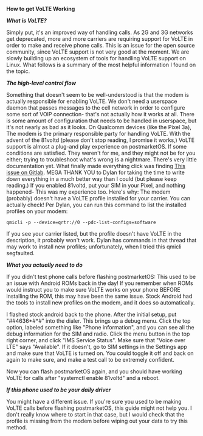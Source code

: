 **How to get VoLTE Working**

***What is VoLTE?***

Simply put, it's an improved way of handling calls. As 2G and 3G networks get deprecated, more and more carriers are requiring support for VoLTE in order to make
and receive phone calls. This is an issue for the open source community, since VoLTE support is not very good at the moment. We are slowly building up an
ecosystem of tools for handling VoLTE support on Linux. What follows is a summary of the most helpful information I found on the topic.

***The high-level control flow***

Something that doesn't seem to be well-understood is that the modem is actually responsible for enabling VoLTE. We don't need a userspace daemon that passes
messages to the cell network in order to configure some sort of VOIP connection- that's not actually how it works at all. There is some amount of configuration that needs to be handled in userspace, but
it's not nearly as bad as it looks. On Qualcomm devices (like the Pixel 3a), The modem is the primary responsible party for handling VoLTE. With the advent of
the 81voltd (please don't stop reading, I promise it works,) VoLTE support is almost a plug-and play experience on postmarketOS. If some conditions are satisfied.
They weren't for me, and they might not be for you either; trying to troubleshoot what's wrong is a nightmare. There's very little documentation yet. What finally
made everything click was finding [This issue on Gitlab](https://gitlab.com/postmarketOS/pmaports/-/issues/1878). MEGA THANK YOU to Dylan for taking the time to
write down everything in a much better way than I could (but please keep reading.) If you enabled 81voltd, put your SIM in your Pixel, and nothing happened- This
was my experience too. Here's why: The modem (probably) doesn't have a VoLTE profile installed for your carrier. You can actually check! Per Dylan,
you can run this command to list the installed profiles on your modem:

    qmicli -p --device=qrtr://0 --pdc-list-configs=software

If you see your carrier listed, but the profile doesn't have VoLTE in the description, it probably won't work. Dylan has commands in that thread that may work to
install new profiles; unfortunately, when I tried this qmicli segfaulted.

***What you actually need to do***

If you didn't test phone calls before flashing postmarketOS:
This used to be an issue with Android ROMs back in the day! If you remember when ROMs would instruct you to make sure VoLTE works on your phone BEFORE installing
the ROM, this may have been the same issue. Stock Android had the tools to install new profiles on the modem, and it does so automatically.

I flashed stock android back to the phone. After the initial setup, put "*#*#4636*#*#" into the dialer. This brings up a debug menu. Click the top option, labeled
something like "Phone information", and you can see all the debug information for the SIM and radio. Click the menu button in the top right corner, and click
"IMS Service Status". Make sure that "Voice over LTE" says "Available". If it doesn't, go to SIM settings in the Settings app and make sure that VoLTE is turned on.
You could toggle it off and back on again to make sure, and make a test call to be extremely confident.

Now you can flash postmarketOS again, and you should have working VoLTE for calls after "systemctl enable 81voltd" and a reboot.

***If this phone used to be your daily driver***

You might have a different issue. If you're sure you used to be making VoLTE calls before flashing postmarketOS, this guide might not help you. I don't really know
where to start in that case, but I would check that the profile is missing from the modem before wiping out your data to try this method.